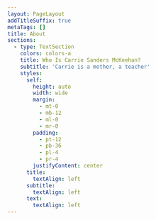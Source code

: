 ```yaml
---
layout: PageLayout
addTitleSuffix: true
metaTags: []
title: About
sections:
  - type: TextSection
    colors: colors-a
    title: Who Is Carrie Sanders McKeehan?
    subtitle: 'Carrie is a mother, a teacher'
    styles:
      self:
        height: auto
        width: wide
        margin:
          - mt-0
          - mb-12
          - ml-0
          - mr-0
        padding:
          - pt-12
          - pb-36
          - pl-4
          - pr-4
        justifyContent: center
      title:
        textAlign: left
      subtitle:
        textAlign: left
      text:
        textAlign: left
---
```

